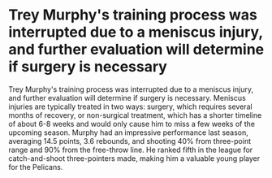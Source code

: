 # Trey Murphy's training process was interrupted due to a meniscus injury, and further evaluation will determine if surgery is necessary 
 Trey Murphy's training process was interrupted due to a meniscus injury, and further evaluation will determine if surgery is necessary. Meniscus injuries are typically treated in two ways: surgery, which requires several months of recovery, or non-surgical treatment, which has a shorter timeline of about 6-8 weeks and would only cause him to miss a few weeks of the upcoming season. Murphy had an impressive performance last season, averaging 14.5 points, 3.6 rebounds, and shooting 40% from three-point range and 90% from the free-throw line. He ranked fifth in the league for catch-and-shoot three-pointers made, making him a valuable young player for the Pelicans.